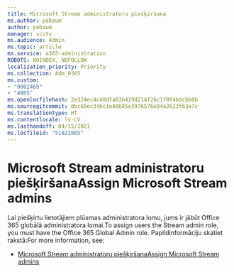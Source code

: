 ```yaml
---
title: Microsoft Stream administratoru piešķiršana
ms.author: pebaum
author: pebaum
manager: scotv
ms.audience: Admin
ms.topic: article
ms.service: o365-administration
ROBOTS: NOINDEX, NOFOLLOW
localization_priority: Priority
ms.collection: Adm_O365
ms.custom:
- "9002469"
- "4805"
ms.openlocfilehash: 2e324ec4c48dfa63b419d214f26c1f8f4bdcbb0b
ms.sourcegitcommit: 8bc60ec34bc1e40685e3976576e04a2623f63a7c
ms.translationtype: HT
ms.contentlocale: lv-LV
ms.lasthandoff: 04/15/2021
ms.locfileid: "51821085"
---
```

# <a name="assign-microsoft-stream-admins"></a><span data-ttu-id="bacd7-102">Microsoft Stream administratoru piešķiršana</span><span class="sxs-lookup"><span data-stu-id="bacd7-102">Assign Microsoft Stream admins</span></span>

<span data-ttu-id="bacd7-103">Lai piešķirtu lietotājiem plūsmas administratora lomu, jums ir jābūt Office 365 globālā administratora lomai.</span><span class="sxs-lookup"><span data-stu-id="bacd7-103">To assign users the Stream admin role, you must have the Office 365 Global Admin role.</span></span> <span data-ttu-id="bacd7-104">Papildinformāciju skatiet rakstā:</span><span class="sxs-lookup"><span data-stu-id="bacd7-104">For more information, see:</span></span>

- [<span data-ttu-id="bacd7-105">Microsoft Stream administratoru piešķiršana</span><span class="sxs-lookup"><span data-stu-id="bacd7-105">Assign Microsoft Stream admins</span></span>](https://docs.microsoft.com/stream/assign-administrator-user-role)
